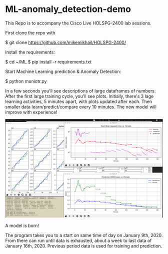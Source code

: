 # ML-anomaly_detection-demo

This Repo is to accompany the Cisco Live HOLSPG-2400 lab sessions.

First clone the repo with 

$ git clone https://github.com/mikemikhail/HOLSPG-2400/

Install the requirements:

$ cd ~/ML 
$ pip install -r requirements.txt

Start Machine Learning prediction & Anomaly Detection:

$ python moniotr.py

In a few seconds you'll see descriptions of large dataframes of numbers. After the first large training cycle, you'll see plots. Initially, there's 3 lage learning activities, 5 minutes apart, with plots updated after each. Then smaller data learn/predict/compare every 10 minutes. The new model will improve with experience!

![3 plots](https://github.com/mikemikhail/ML-anomaly_detection-demo/blob/master/demo.png)

A model is born!

The program takes you to a start on same time of day on January 9th, 2020. From there can run until data is exhausted, about a week to last data of January 16th, 2020. Previous period data is used for training and prediction.
